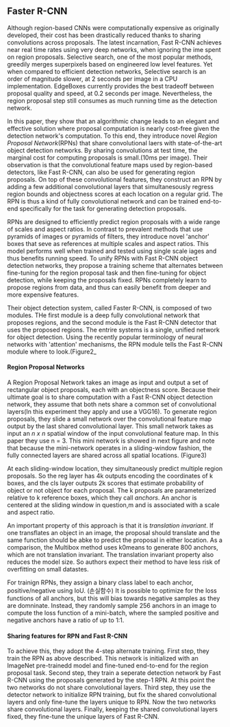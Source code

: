 ## Faster R-CNN

Although region-based CNNs were computationally expensive as originally developed, their cost has been drastically reduced thanks to sharing convolutions across proposals. The latest incarnation, Fast R-CNN achieves near real time rates using very deep networks, when ignoring the ime spent on region proposals. Selective search, one of the most popular methods, greedily merges superpixels based on engineered low level features. Yet when compared to efficient detection networks, Selective search is an order of magnitude slower, at 2 seconds per image in a CPU implementation. EdgeBoxes currently provides the best tradeoff between proposal quality and speed, at 0.2 seconds per image. Nevertheless, the region proposal step still consumes as much running time as the detection network. 
 
 In this paper, they show that an algorithmic change leads to an elegant and effective solution where proposal computation is nearly cost-free given the detection network's computation. To this end, they introduce novel _Region Proposal Network_(RPNs) that share convolutional laers with state-of-the-art object detection networks. By sharing convolutions at test time, the marginal cost for computing proposals is small.(10ms per image). Their observation is that the convolutional feature maps used by region-based detectors, like Fast R-CNN, can also be used for generating region proposals. On top of these convolutional features, they construct an RPN by adding a few additional convolutional layers that simultanesously regress region bounds and objectness scores at each location on a regular grid. The RPN is thus a kind of fully convolutional network and can be trained end-to-end specifically for the task for generating detection proposals. 
 
 RPNs are designed to efficiently predict region proposals with a wide range of scales and aspect ratios. In contrast to prevalent methods that use pyramids of images or pyramids of filters, they introduce novel 'anchor' boxes that seve as references at multiple scales and aspect ratios. This model performs well when trained and tested using single scale iages and thus benefits running speed. To unify RPNs with Fast R-CNN object detection networks, they propose a training scheme that alternates between fine-tuning for the region proposal task and then fine-tuning for object detection, while keeping the proposals fixed. RPNs completely learn to propose regions from data, and thus can easily benefit from deeper and more expensive features.
 
 Their object detection system, called Faster R-CNN, is composed of two modules. THe first module is a deep fully convolutional network that proposes regions, and the second module is the Fast R-CNN detector that uses the proposed regions. The entrire systems is a single, unified network for object detection. Using the recently popular terminology of neural networks with 'attention' mechanisms, the RPN module tells the Fast R-CNN module where to look.(Figure2_
 
 #### Region Proposal Networks
 
 A Region Proposal Network takes an image as input and output a set of rectangular object proposals, each with an objectness score. Because their ultimate goal is to share computation with a Fast R-CNN object detection network, they assume that both nets share a common set of convolutional layers(In this experiment they apply and use a VGG16). To generate region proposals, they slide a small network over the convolutional feature map output by the last shared convolutional layer. This small network takes as input an _n x n_ spatial window of the input convolutional feature map. In this paper they use n = 3. This mini network is showed in next figure and note that because the mini-network operates in a sliding-window fashion, the fully connected layers are shared across all spatial locations. 
 (Figure3)
 
 At each sliding-window location, they simultaneously predict multiple region proposals. So the reg layer has 4k outputs encoding the coordinates of k boxes, and the cls layer outputs 2k scores that estimate probability of object or not object for each proposal. The k proposals are parameterized relative to k reference boxes, which they call _anchors_. An anchor is centered at the sliding window in question,m and is associated with a scale and aspect ratio.
 
 An important property of this approach is that it is _translation invariant_. If one transflates an object in an image, the proposal should translate and the same function should be abke to predict the proposal in either location. As a comparison, the Multibox method uses k0means to generate 800 anchors, which are not translation invariant. The translation invariant property also reduces the model size. So authors expect their method to have less risk of overfitting on small datastes.
 
 For trainign RPNs, they assign a binary class label to each anchor, positive/negative using IoU.
 (손실함수) 
 It is possible to optimize for the loss functions of all anchors, but this will bias towards negative samples as they are domninate. Instead, they randomly sample 256 anchors in an image to compute the loss function of a mini-batch, where the sampled positive and negative anchors have a ratio of up to 1:1.
 
 #### Sharing features for RPN and Fast R-CNN
 
 To achieve this, they adopt the 4-step alternate training. First step, they train the RPN as above described. This network is initialized with an ImageNet pre-trainedd model and fine-tuned end-to-end for the region proposal task. Second step, they train a seperate detection network by Fast R-CNN using the proposals generated by the step-1 RPN. At this point the two networks do not share convolutional layers. Third step, they use the detector network to initialize RPN training, but fix the shared convolutional layers and only fine-tune the layers unique to RPN. Now the two networks share convolutional layers. Finally, keeping the shared convolutional layers fixed, they fine-tune the unique layers of Fast R-CNN.
